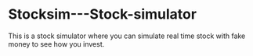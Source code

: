 # Stocksim---Stock-simulator
This is a stock simulator where you can simulate real time stock with fake money to see how you invest.
